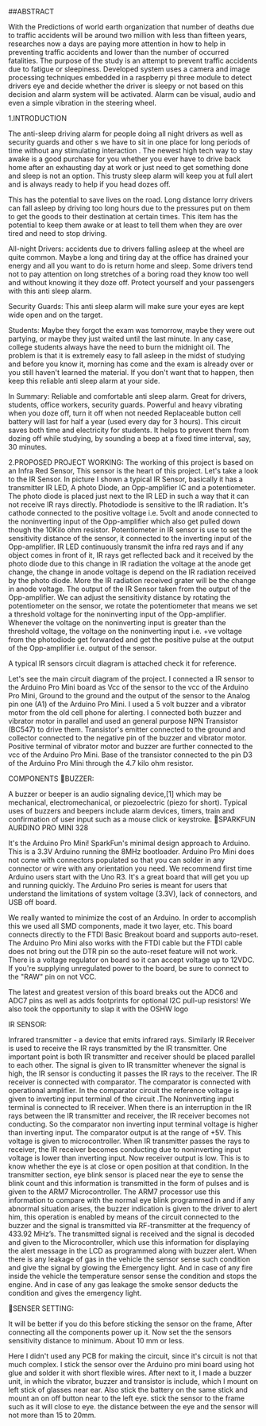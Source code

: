 ##ABSTRACT


With the Predictions of world earth organization that number of deaths due to traffic accidents will be around two million with less than fifteen years, researches now a days are paying more attention in how to help in preventing traffic accidents and lower than the number of occurred fatalities. The purpose of the study is an attempt to prevent traffic accidents due to fatigue or sleepiness. Developed system uses a camera and image processing techniques embedded in a raspberry pi three module to detect drivers eye and decide whether the driver is sleepy or not based on this decision and alarm system will be activated. Alarm can be visual, audio and even a simple vibration in the steering wheel.




 1.INTRODUCTION


The anti-sleep driving alarm for people doing all night drivers as well as security guards and other s we have to sit in one place for long periods of time without any stimulating interaction . The newest high tech way to stay awake is a good purchase for you whether you ever have to drive back home after an exhausting day at work or just need to get something done and sleep is not an option. This trusty sleep alarm will keep you at full alert and is always ready to help if you head dozes off.

 This has the potential to save lives on the road. Long distance lorry drivers can fall asleep by driving too long hours due to the pressures put on them to get the goods to their destination at certain times. This item has the potential to keep them awake or at least to tell them when they are over tired and need to stop driving.

All-night Drivers: accidents due to drivers falling asleep at the wheel are quite common. Maybe a long and tiring day at the office has drained your energy and all you want to do is return home and sleep. Some drivers tend not to pay attention on long stretches of a boring road they know too well and without knowing it they doze off. Protect yourself and your passengers with this anti sleep alarm.

Security Guards: This anti sleep alarm will make sure your eyes are kept wide open and on the target.

Students: Maybe they forgot the exam was tomorrow, maybe they were out partying, or maybe they just waited until the last minute. In any case, college students always have the need to burn the midnight oil. The problem is that it is extremely easy to fall asleep in the midst of studying and before you know it, morning has come and the exam is already over or you still haven't learned the material. If you don't want that to happen, then keep this reliable anti sleep alarm at your side.

In Summary:
Reliable and comfortable anti sleep alarm.
Great for drivers, students, office workers, security guards.
Powerful and heavy vibrating when you doze off, turn it off when not needed
Replaceable button cell battery will last for half a year (used every day for 3 hours).
This circuit saves both time and electricity for students. It helps to prevent them from dozing off while studying, by sounding a beep at a fixed time interval, say, 30 minutes.


2.PROPOSED PROJECT
WORKING:
 The working of this project is based on an Infra Red Sensor, This sensor is the heart of this project.
Let's take a look to the IR Sensor. In picture I shown a typical IR Sensor, basically it has a transmitter IR LED, A photo Diode, an Opp-amplifier IC and a potentiometer.
The photo diode is placed just next to the IR LED in such a way that it can not receive IR rays directly. Photodiode is sensitive to the IR radiation. It's cathode connected to the positive voltage i.e. 5volt and anode connected to the noninverting input of the Opp-amplifier which also get pulled down though the 10Kilo ohm resistor. Potentiometer in IR sensor is use to set the sensitivity distance of the sensor, it connected to the inverting input of the Opp-amplifier. IR LED continuously transmit the infra red rays and if any object comes in front of it, IR rays get reflected back and it received by the photo diode due to this change in IR radiation the voltage at the anode get change, the change in anode voltage is depend on the IR radiation received by the photo diode. More the IR radiation received grater will be the change in anode voltage. The output of the IR Sensor taken from the output of the Opp-amplifier. We can adjust the sensitivity distance by rotating the potentiometer on the sensor, we rotate the potentiometer that means we set a threshold voltage for the noninverting input of the Opp-amplifier. Whenever the voltage on the noninverting input is greater than the threshold voltage, the voltage on the noninverting input i.e. +ve voltage from the photodiode get forwarded and get the positive pulse at the output of the Opp-amplifier i.e. output of the sensor.

A typical IR sensors circuit diagram is attached check it for reference.

Let's see the main circuit diagram of the project. I connected a IR sensor to the Arduino Pro Mini board as Vcc of the sensor to the vcc of the Arduino Pro Mini, Ground to the ground and the output of the sensor to the Analog pin one (A1) of the Arduino Pro Mini. I used a 5 volt buzzer and a vibrator motor from the old cell phone for alerting. I connected both buzzer and vibrator motor in parallel and used an general purpose NPN Transistor (BC547) to drive them. Transistor's emitter connected to the ground and collector connected to the negative pin of the buzzer and vibrator motor. Positive terminal of vibrator motor and buzzer are further connected to the vcc of the Arduino Pro Mini. Base of the transistor connected to the pin D3 of the Arduino Pro Mini through the 4.7 kilo ohm resistor.



 COMPONENTS
BUZZER: 



A buzzer or beeper is an audio signaling device,[1] which may be mechanical, electromechanical, or piezoelectric (piezo for short). Typical uses of buzzers and beepers include alarm devices, timers, train and confirmation of user input such as a mouse click or keystroke.
SPARKFUN AURDINO PRO MINI 328



It's the Arduino Pro Mini! SparkFun's minimal design approach to Arduino. This is a 3.3V Arduino running the 8MHz bootloader. Arduino Pro Mini does not come with connectors populated so that you can solder in any connector or wire with any orientation you need. We recommend first time Arduino users start with the Uno R3. It's a great board that will get you up and running quickly. The Arduino Pro series is meant for users that understand the limitations of system voltage (3.3V), lack of connectors, and USB off board.

We really wanted to minimize the cost of an Arduino. In order to accomplish this we used all SMD components, made it two layer, etc. This board connects directly to the FTDI Basic Breakout board and supports auto-reset. The Arduino Pro Mini also works with the FTDI cable but the FTDI cable does not bring out the DTR pin so the auto-reset feature will not work. There is a voltage regulator on board so it can accept voltage up to 12VDC. If you're supplying unregulated power to the board, be sure to connect to the "RAW" pin on not VCC.

The latest and greatest version of this board breaks out the ADC6 and ADC7 pins as well as adds footprints for optional I2C pull-up resistors! We also took the opportunity to slap it with the OSHW logo

IR SENSOR:

 Infrared transmitter - a device that emits infrared rays. 
Similarly IR Receiver is used to receive the IR rays 
transmitted by the IR transmitter. One important point is 
both IR transmitter and receiver should be placed parallel to 
each other. The signal is given to IR transmitter whenever 
the signal is high, the IR sensor is conducting it passes the 
IR rays to the receiver. The IR receiver is connected with 
comparator. The comparator is connected with operational 
amplifier. In the comparator circuit the reference voltage is 
given to inverting input terminal of the circuit .The Noninverting input terminal is connected to IR receiver. When 
there is an interruption in the IR rays between the IR 
transmitter and receiver, the IR receiver becomes not 
conducting. So the comparator non inverting input terminal 
voltage is higher than inverting input. The comparator 
output is at the range of +5V. This voltage is given to 
microcontroller. When IR transmitter passes the rays to 
receiver, the IR receiver becomes conducting due to noninverting input voltage is lower than inverting input. Now
 receiver output is low. This is to know whether the eye is at 
close or open position at that condition. 
In the transmitter section, eye blink sensor is placed near the 
eye to sense the blink count and this information is 
transmitted in the form of pulses and is given to the ARM7 
Microcontroller. The ARM7 processor use this information 
to compare with the normal eye blink programmed in and if 
any abnormal situation arises, the buzzer indication is given 
to the driver to alert him, this operation is enabled by means 
of the circuit connected to the buzzer and the signal is 
transmitted via RF-transmitter at the frequency of 433.92 
MHz’s. The transmitted signal is received and the signal is 
decoded and given to the Microcontroller, which use this 
information for displaying the alert message in the LCD as 
programmed along with buzzer alert. When there is any 
leakage of gas in the vehicle the sensor sense such condition 
and give the signal by glowing the Emergency light. And in 
case of any fire inside the vehicle the temperature sensor 
sense the condition and stops the engine. And in case of any 
gas leakage the smoke sensor deducts the condition and 
gives the emergency light.




SENSER SETTING:



It will be better if you do this before sticking the sensor on the frame, After connecting all the components power up it. Now set the the sensors sensitivity distance to minimum. About 10 mm or less.







Here I didn't used any PCB for making the circuit, since it's circuit is not that much complex. I stick the sensor over the Arduino pro mini board using hot glue and solder it with short flexible wires. After next to it, I made a buzzer unit, in which the vibrator, buzzer and transistor is include, which I mount on left stick of glasses near ear. Also stick the battery on the same stick and mount an on off button near to the left eye. stick the sensor to the frame such as it will close to eye. the distance between the eye and the sensor will not more than 15 to 20mm.



